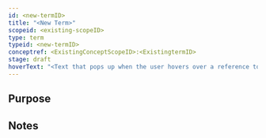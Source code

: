 ```yaml
---
id: <new-termID>
title: "<New Term>"
scopeid: <existing-scopeID>
type: term
typeid: <new-termID>
conceptref: <ExistingConceptScopeID>:<ExistingtermID>
stage: draft
hoverText: "<Text that pops up when the user hovers over a reference to this term>"
---
```

<!--A Term is a word or phrase that is used in at least one scope (context and/or for specific purposes) to refer to some concept.
Please fill in the placeholders in this file as follows:
- `<existing-scopeID>`: machine readable text that identifies the scope in which this term is defined;
- `<Existing Scope>`: human readable text that identifies the scope in which this term is defined;
- `<new-termID>`: machine readable text that identifies this term within <existing-scopeID>;
- `<New Term>`: human readable text that identifies this term within <Existing Scope>;
- `<ExistingConceptScopeID>`: identifier of the scope in which the concept, to which the new term will refer, is known;
- `<ExistingtermID>`: machine readable identifier that identifies a concept within <ExistingConceptScopeID>
-->

## Purpose
<!--State the purpose(s) for which it is necessary (or at least: desirable) to define <New Term>.-->

## Notes
<!--Usually, the meaning of a term will not be _exactly_ the same as that of the concept to which it refers. Often, there are slight differences in meaning, or the term may emphasize specific characteristics of the concept, so as to accommodate specific needs of the scope in which it is defined. Please describe such deviations/emphasized characteristics in this section, and which needs that helps accommodate.-->

<!--
---
## Footnotes

[//]: # This (optional) section contains any footnotes that may have been specified in the text above.

[^1]: the text for footnote [^1] goes here.

-->